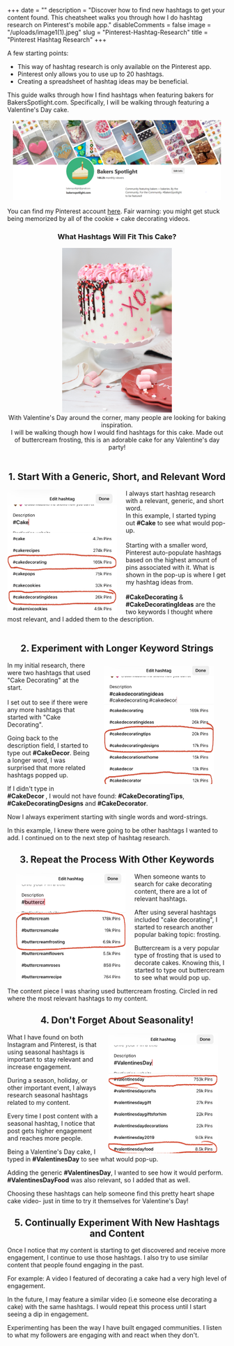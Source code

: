 +++
date = ""
description = "Discover how to find new hashtags to get your content found.  This cheatsheet walks you through how I do hashtag research on Pinterest's mobile app."
disableComments = false
image = "/uploads/image1(1).jpeg"
slug = "Pinterest-Hashtag-Research"
title = "Pinterest Hashtag Research"
+++

A few starting points:

* This way of hashtag research is only available on the Pinterest app.
* Pinterest only allows you to use up to 20 hashtags.
* Creating a spreadsheet of hashtag ideas may be beneficial.

This guide walks through how I find hashtags when featuring bakers for BakersSpotlight.com. Specifically, I will be walking through featuring a Valentine's Day cake.

<center><img src="https://raw.githubusercontent.com/foofeh/hugo-theme-massively/master/exampleSite/static/uploads/bakers.PNG" width="95%" height="95%"></center>

You can find my Pinterest account [here](https://www.pinterest.com/bakersspotlight/). Fair warning: you might get stuck being memorized by all of the cookie + cake decorating videos.

<center><h3> What Hashtags Will Fit This Cake? </center></h3>

<Center><img src="https://raw.githubusercontent.com/foofeh/hugo-theme-massively/master/exampleSite/static/uploads/deva-williamson-Kppw90QC_aE-unsplash(1).jpg" width="50%" height="50%"></center>
<center>
With Valentine's Day around the corner, many people are looking for baking inspiration. 
<br>
I will be walking though how I would find hashtags for this cake. Made out of buttercream frosting, this is an adorable cake for any Valentine's day party!
</center>
<br>
<Center><H2> 1. Start With a Generic, Short, and Relevant Word</Center></H2>
<img src="https://raw.githubusercontent.com/foofeh/hugo-theme-massively/master/exampleSite/static/uploads/image0%20(1)(1).jpeg" width="50%" height="50%" style="float:left; margin-left:0px; margin-right:20px">
I always start hashtag research with a relevant, generic, and short word.
<br>
In this example, I started typing out <b>#Cake</b> to see what would pop-up.
<br>
<br>
Starting with a smaller word, Pinterest auto-populate hashtags based on the highest amount of pins associated with it.
What is shown in the pop-up is where I get my hashtag ideas from.
<br>
<br>
<b>#CakeDecorating</b> & <b>#CakeDecoratingIdeas</b> are the two keywords I thought where most relevant, and I added them to the description.
<br>
<br>
<Center><H2>2. Experiment with Longer Keyword Strings </H2> </Center>
<img src="https://raw.githubusercontent.com/foofeh/hugo-theme-massively/master/exampleSite/static/uploads/image1(1).jpeg" width="50%" height="50%" align="right" style="text-align:left; margin:0px 20px; padding: 10px">
In my initial research, there were two hashtags that used "Cake Decorating" at the start. 
<br>
<br>
I set out to see if there were any more hashtags that started with "Cake Decorating".
</p>
Going back to the description field, I started to type out <b>#CakeDecor</b>. Being a longer word, I was surprised that more related hashtags popped up.
</p>
If I didn't type in <b>#CakeDecor </b>, I would not have found: <b>#CakeDecoratingTips</b>, <b>#CakeDecoratingDesigns</b> and <b>#CakeDecorator</b>.
<p>
Now I always experiment starting with single words and word-strings.
<p>
In this example, I knew there were going to be other hashtags I wanted to add. I continued on to the next step of hashtag research.
</p>



<Center><H2> 3. Repeat the Process With Other Keywords </Center></H2>
<img src="https://raw.githubusercontent.com/foofeh/hugo-theme-massively/master/exampleSite/static/uploads/image1%20(2)(1).jpeg" width="50%" height="50%" align="left" style="text-align:right; margin:0px 20px">
When someone wants to search for cake decorating content, there are a lot of relevant hashtags.

After using several hashtags included "cake decorating", I started to research another popular baking topic: frosting.

Buttercream is a very popular type of frosting that is used to decorate cakes. Knowing this, I started to type out buttercream to see what would pop up.
<p>
The content piece I was sharing used buttercream frosting. Circled in red where the most relevant hashtags to my content.
 
<Center><H2> 4. Don't Forget About Seasonality!</Center></H2>
<img src="https://raw.githubusercontent.com/foofeh/hugo-theme-massively/master/exampleSite/static/uploads/image0%20(3)(1).jpeg" width="50%" height="50%" align="right" style="margin:0px 20px">
What I have found on both Instagram and Pinterest, is that using seasonal hashtags is important to stay relevant and increase engagement.

During a season, holiday, or other important event, I always research seasonal hashtags related to my content.

Every time I post content with a seasonal hashtag, I notice that post gets higher engagement and reaches more people.

Being a Valentine's Day cake, I typed in <b>#ValentinesDay</b> to see what would pop-up.

Adding the generic <b>#ValentinesDay</b>, I wanted to see how it would perform. <b>#ValentinesDayFood</b> was also relevant, so I added that as well.

Choosing these hashtags can help someone find this pretty heart shape cake video- just in time to try it themselves for Valentine's Day!


<Center><H2> 5. Continually Experiment With New Hashtags and Content </Center></H2>
Once I notice that my content is starting to get discovered and receive more engagement, I continue to use those hashtags. I also try to use similar content that people found engaging in the past.
  
For example: A video I featured of decorating a cake had a very high level of engagement.
  
In the future, I may feature a similar video (i.e someone else decorating a cake) with the same hashtags.
I would repeat this process until I start seeing a dip in engagement.

Experimenting has been the way I have built engaged communities. I listen to what my followers are engaging with and react when they don't.

